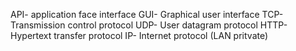 API- application face interface 
GUI- Graphical user interface 
TCP- Transmission control protocol 
UDP- User datagram protocol 
HTTP- Hypertext transfer protocol 
IP- Internet protocol (LAN pritvate)